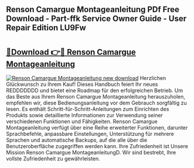## Renson Camargue Montageanleitung PDf Free Download - Part-ffk Service Owner Guide - User Repair Edition LU9Fw

# <h2><a href="http://df6fozm.blite.top/?on=Renson+Camargue+Montageanleitung">🔗Download 👉🔴 Renson Camargue Montageanleitung</a></h2>

[![Renson Camargue Montageanleitung new download](https://i.imgur.com/lujVjoI.png)](http://df6fozm.blite.top/?on=Renson+Camargue+Montageanleitung)
Herzlichen Glückwunsch zu Ihrem Kauf! Dieses Handbuch feiert Ihr neues REDDDDDDD und bietet eine Roadmap für den erfolgreichen Betrieb. Um das Beste aus Ihrem Renson Camargue Montageanleitung herauszuholen, empfehlen wir, diese Bedienungsanleitung vor dem Gebrauch sorgfältig zu lesen. Es enthält Schritt-für-Schritt-Anleitungen zum Einrichten des Produkts sowie detaillierte Informationen zur Verwendung seiner verschiedenen Funktionen und Fähigkeiten. Renson Camargue Montageanleitung verfügt über eine Reihe erweiterter Funktionen, darunter Sprachbefehle, anpassbare Einstellungen, Unterstützung für mehrere Sprachen und automatische Backups, auf die alle über die Benutzeroberfläche zugegriffen werden kann. Ihre Zufriedenheit ist Unsere Mission Renson Camargue MontageanleitungD. Wir sind bestrebt, Ihre vollste Zufriedenheit zu gewährleisten.
